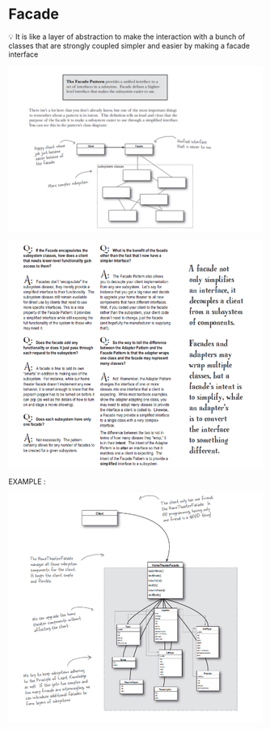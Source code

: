 # Facade

<aside>
💡 It is like a layer of abstraction to make the interaction with a  bunch of classes that are strongly coupled simpler and easier by making a facade interface

</aside>

![Facade%200839e6c5d58c4999a0c956c2c4b9d10c/Untitled.png](Facade%200839e6c5d58c4999a0c956c2c4b9d10c/Untitled.png)

![Facade%200839e6c5d58c4999a0c956c2c4b9d10c/Untitled%201.png](Facade%200839e6c5d58c4999a0c956c2c4b9d10c/Untitled%201.png)

EXAMPLE :

![Facade%200839e6c5d58c4999a0c956c2c4b9d10c/Untitled%202.png](Facade%200839e6c5d58c4999a0c956c2c4b9d10c/Untitled%202.png)
